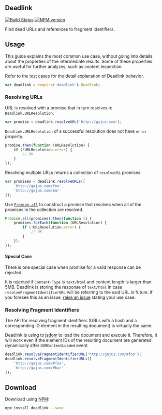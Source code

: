 ## Deadlink

[![Build Status](https://travis-ci.org/gajus/deadlink.png?branch=master)](https://travis-ci.org/gajus/deadlink)
[![NPM version](https://badge.fury.io/js/deadlink.svg)](http://badge.fury.io/js/deadlink)

Find dead URLs and references to fragment identifiers.

## Usage

This guide explains the most common use case, without going into details about the properties of the intermediate results. Some of these properties are useful for further analyzes, such as content inspection.

Refer to the [test cases](https://github.com/gajus/deadlink/tree/master/tests) for the detail explanation of Deadlink behavior.

```js
var deadlink = require('deadlink').Deadlink;
```

### Resolving URLs

URL is resolved with a promise that in turn resolves to `Deadlink.URLResolution`.

```js
var promise = deadlink.resolveURL('http://gajus.com');
```

`Deadlink.URLResolution` of a successful resolution does not have `error` property.

```js
promise.then(function (URLResolution) {
    if (!URLResolution.error) {
        // OK
    }
});
```

Resolving multiple URLs returns a collection of `resolveURL` promises.

```js
var promises = deadlink.resolveURLs([
    'http://gajus.com/foo',
    'http://gajus.com/bar'
]);
```

Use [`Promise.all`](https://developer.mozilla.org/en-US/docs/Web/JavaScript/Reference/Global_Objects/Promise/all) to construct a promise that resolves when all of the promises in the collection are resolved.

```js
Promise.all(promises).then(function () {
    promises.forEach(function (URLResolution) {
        if (!URLResolution.error) {
            // OK
        }
    });
});
```

#### Special Case

There is one special case when promise for a valid response can be rejected.

It is rejected if `Content-Type` is `text/html` and content length is larger than 5MB. Deadlink is storing the response of `text/html` in case `resolveFragmentIdentifierURL` will be referring to the said URL in future. If you foresee this as an issue, [raise an issue](https://github.com/gajus/deadlink/issues) stating your use case.

### Resolving Fragment Identifiers

The API for resolving fragment identifiers (URLs with a hash and a corresponding ID element in the resulting document) is virtually the same.

Deadlink is using to [jsdom](https://github.com/tmpvar/jsdom) to load the document and execute it. Therefore, it will work even if the element IDs of the resulting document are generated dynamically after `DOMContentLoaded` event.

```js
deadlink.resolveFragmentIdentifierURL('http://gajus.com/#foo');
deadlink.resolveFragmentIdentifierURLs([
    'http://gajus.com/#foo',
    'http://gajus.com/#bar'
]);
```

## Download

Download using [NPM](https://www.npmjs.org/):

```sh
npm install deadlink --save
```
